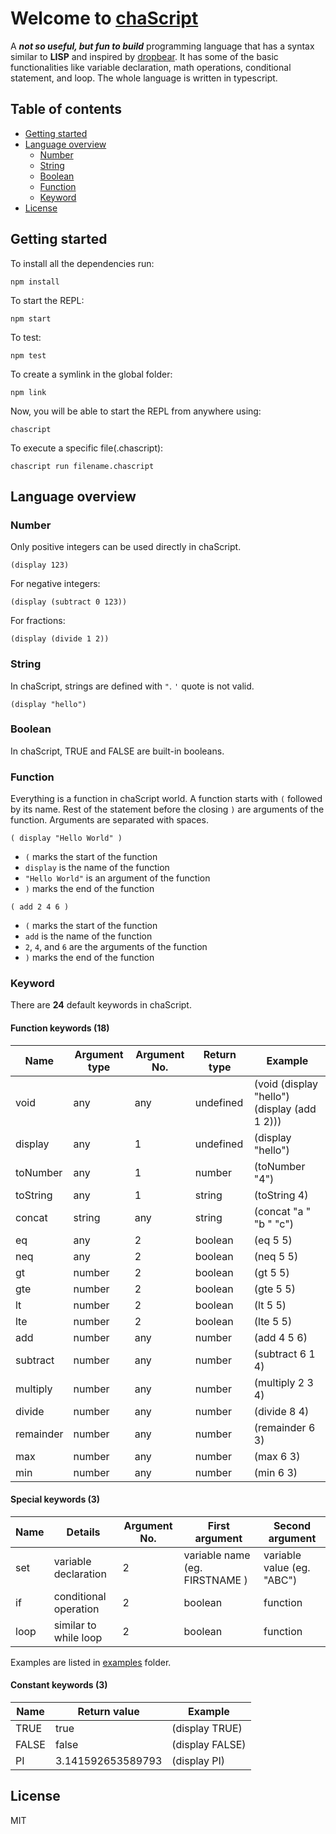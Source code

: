 # Welcome to [chaScript](https://github.com/sifatMoonjerin/chaScript)

A ***not so useful, but fun to build*** programming language that has a syntax similar to **LISP** and inspired by [dropbear](https://github.com/stevekinney/dropbear). 
It has some of the basic functionalities like variable declaration, math operations, conditional statement, and loop. The whole language is written in typescript.

## Table of contents
* [Getting started](#getting-started)
* [Language overview](#language-overview)
   * [Number](#number)
   * [String](#string)
   * [Boolean](#boolean)
   * [Function](#function)
   * [Keyword](#keyword)
* [License](#license)

## Getting started

To install all the dependencies run: 
```
npm install
```
To start the REPL:
```
npm start
```
To test:
```
npm test
```

To create a symlink in the global folder:
```
npm link
```

Now, you will be able to start the REPL from anywhere using:
```
chascript
```

To execute a specific file(.chascript):
```
chascript run filename.chascript
```

## Language overview

### Number

Only positive integers can be used directly in chaScript.
```
(display 123)
```

For negative integers:
```
(display (subtract 0 123))
```

For fractions: 
```
(display (divide 1 2))
```

### String

In chaScript, strings are defined with `"`. `'` quote is not valid.
```
(display "hello")
```

### Boolean

In chaScript, TRUE and FALSE are built-in booleans.

### Function

Everything is a function in chaScript world. A function starts with `(` followed by its name. Rest of the statement before the closing `)` are arguments of the function. 
Arguments are separated with spaces.
```
( display "Hello World" )
```
* `(` marks the start of the function
* `display` is the name of the function
* `"Hello World"` is an argument of the function
* `)` marks the end of the function

```
( add 2 4 6 )
```
* `(` marks the start of the function
* `add` is the name of the function
* `2`, `4`, and `6` are the arguments of the function
* `)` marks the end of the function


### Keyword
There are **24** default keywords in chaScript.

#### Function keywords (18)

| Name        | Argument type  | Argument No. | Return type | Example                                      |
|-------------|----------------|--------------|-------------|----------------------------------------------|
| void        | any            | any          | undefined   | (void (display "hello") (display (add 1 2))) |
| display     | any            | 1            | undefined   | (display "hello")                            |
| toNumber    | any            | 1            | number      | (toNumber "4")                               |
| toString    | any            | 1            | string      | (toString 4)                                 |
| concat      | string         | any          | string      | (concat "a " "b " "c")                       |
| eq          | any            | 2            | boolean     | (eq 5 5)                                     |
| neq         | any            | 2            | boolean     | (neq 5 5)                                    |
| gt          | number         | 2            | boolean     | (gt 5 5)                                     |
| gte         | number         | 2            | boolean     | (gte 5 5)                                    |
| lt          | number         | 2            | boolean     | (lt 5 5)                                     |
| lte         | number         | 2            | boolean     | (lte 5 5)                                    |
| add         | number         | any          | number      | (add 4 5 6)                                  |
| subtract    | number         | any          | number      | (subtract 6 1 4)                             |
| multiply    | number         | any          | number      | (multiply 2 3 4)                             |
| divide      | number         | any          | number      | (divide 8 4)                                 |
| remainder   | number         | any          | number      | (remainder 6 3)                              |
| max         | number         | any          | number      | (max 6 3)                                    |
| min         | number         | any          | number      | (min 6 3)                                    |


#### Special keywords (3)

| Name        | Details                      | Argument No.   | First argument                 | Second argument            |
|-------------|------------------------------|----------------|--------------------------------|----------------------------|
| set         | variable declaration         | 2              | variable name (eg. FIRSTNAME ) | variable value (eg. "ABC") |
| if          | conditional operation        | 2              | boolean                        | function                   |
| loop        | similar to while loop        | 2              | boolean                        | function                   |

Examples are listed in [examples](https://github.com/sifatMoonjerin/chaScript/tree/master/examples) folder.

#### Constant keywords (3)

| Name        | Return value      | Example         |
|-------------|-------------------|-----------------|
| TRUE        | true              | (display TRUE)  |
| FALSE       | false             | (display FALSE) |
| PI          | 3.141592653589793 | (display PI)    |

## License
MIT

